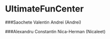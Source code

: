 # UltimateFunCenter

###Saochete Valentin Andrei (Andrei)

###Alexandru Constantin Nica-Herman (Nicaleet)

